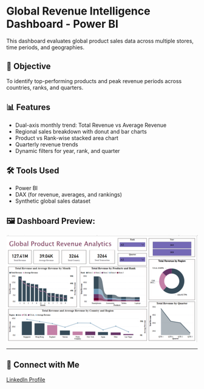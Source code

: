 # Global Revenue Intelligence Dashboard - Power BI

This dashboard evaluates global product sales data across multiple stores, time periods, and geographies.

## 📌 Objective
To identify top-performing products and peak revenue periods across countries, ranks, and quarters.

## 📊 Features
- Dual-axis monthly trend: Total Revenue vs Average Revenue
- Regional sales breakdown with donut and bar charts
- Product vs Rank-wise stacked area chart
- Quarterly revenue trends
- Dynamic filters for year, rank, and quarter

## 🛠 Tools Used
- Power BI
- DAX (for revenue, averages, and rankings)
- Synthetic global sales dataset


## 🖼️ Dashboard Preview:

![Dashboard Preview](Dashboard.png)

---

## 🔗 Connect with Me
[LinkedIn Profile](https://www.linkedin.com/in/tgnandini/)
